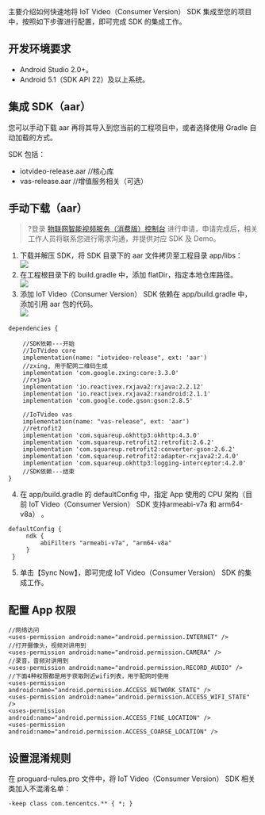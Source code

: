 
主要介绍如何快速地将 IoT Video（Consumer Version） SDK 集成至您的项目中，按照如下步骤进行配置，即可完成 SDK 的集成工作。

## 开发环境要求
- Android Studio 2.0+。
- Android 5.1（SDK API 22）及以上系统。


## 集成 SDK（aar）
您可以手动下载 aar 再将其导入到您当前的工程项目中，或者选择使用 Gradle 自动加载的方式。

SDK 包括：
- iotvideo-release.aar //核心库
- vas-release.aar //增值服务相关（可选）

## 手动下载（aar）
>?登录 [物联网智能视频服务（消费版）控制台](https://console.cloud.tencent.com/iot-video) 进行申请，申请完成后，相关工作人员将联系您进行需求沟通，并提供对应 SDK 及 Demo。

1. 下载并解压 SDK，将 SDK 目录下的 aar 文件拷贝至工程目录 app/libs：  
![](https://main.qcloudimg.com/raw/fc92ec7db346d22fae3652feebfa88e7.png)
2. 在工程根目录下的 build.gradle 中，添加 flatDir，指定本地仓库路径。  
![](https://main.qcloudimg.com/raw/4bb608a635231eb3a458174c4a976438.png)
3. 添加 IoT Video（Consumer Version） SDK 依赖在 app/build.gradle 中，添加引用 aar 包的代码。  
![](https://main.qcloudimg.com/raw/494c22d0eae1e1eb1c10af5d35666d03.png)
```
dependencies {

    //SDK依赖---开始
    //IoTVideo core
    implementation(name: "iotvideo-release", ext: 'aar')
    //zxing, 用于配网二维码生成
    implementation 'com.google.zxing:core:3.3.0'
    //rxjava
    implementation 'io.reactivex.rxjava2:rxjava:2.2.12'
    implementation 'io.reactivex.rxjava2:rxandroid:2.1.1'
    implementation 'com.google.code.gson:gson:2.8.5'
    
    //IoTVideo vas
    implementation(name: "vas-release", ext: 'aar')
    //retrofit2
    implementation 'com.squareup.okhttp3:okhttp:4.3.0'
    implementation 'com.squareup.retrofit2:retrofit:2.6.2'
    implementation 'com.squareup.retrofit2:converter-gson:2.6.2'
    implementation 'com.squareup.retrofit2:adapter-rxjava2:2.4.0'
    implementation 'com.squareup.okhttp3:logging-interceptor:4.2.0'
    //SDK依赖---结束
}
```
4. 在 app/build.gradle 的 defaultConfig 中，指定 App 使用的 CPU 架构（目前 IoT Video（Consumer Version） SDK 支持armeabi-v7a 和 arm64-v8a） 。
 ```
defaultConfig {
      ndk {
          abiFilters "armeabi-v7a", "arm64-v8a"
      }
  }
```
5. 单击【Sync Now】，即可完成 IoT Video（Consumer Version） SDK 的集成工作。


## 配置 App 权限
```
//网络访问
<uses-permission android:name="android.permission.INTERNET" />
//打开摄像头，视频对讲用到
<uses-permission android:name="android.permission.CAMERA" />
//录音，音频对讲用到
<uses-permission android:name="android.permission.RECORD_AUDIO" />
//下面4种权限都是用于获取附近wifi列表，用于配网时使用
<uses-permission android:name="android.permission.ACCESS_NETWORK_STATE" />
<uses-permission android:name="android.permission.ACCESS_WIFI_STATE" />
<uses-permission android:name="android.permission.ACCESS_FINE_LOCATION" />
<uses-permission android:name="android.permission.ACCESS_COARSE_LOCATION" />
```



## 设置混淆规则
在 proguard-rules.pro 文件中，将 IoT Video（Consumer Version） SDK 相关类加入不混淆名单：  
```
-keep class com.tencentcs.** { *; }
```

